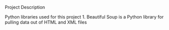 Project Description

Python libraries used for this project
    1. Beautiful Soup is a Python library for pulling data out of HTML and XML files
